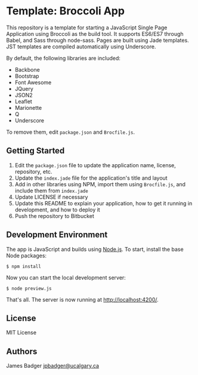 # Template: Broccoli App

This repository is a template for starting a JavaScript Single Page Application using Broccoli as the build tool. It supports ES6/ES7 through Babel, and Sass through node-sass. Pages are built using Jade templates. JST templates are compiled automatically using Underscore.

By default, the following libraries are included:

* Backbone
* Bootstrap
* Font Awesome
* JQuery
* JSON2
* Leaflet
* Marionette
* Q
* Underscore

To remove them, edit `package.json` and `Brocfile.js`.

## Getting Started

1. Edit the `package.json` file to update the application name, license, repository, etc.
2. Update the `index.jade` file for the application's title and layout
3. Add in other libraries using NPM, import them using `Brocfile.js`, and include them from `index.jade`
4. Update LICENSE if necessary
5. Update this README to explain your application, how to get it running in development, and how to deploy it
6. Push the repository to Bitbucket

## Development Environment

The app is JavaScript and builds using [Node.js](https://nodejs.org/). To start, install the base Node packages:

    $ npm install

Now you can start the local development server:

    $ node preview.js

That's all. The server is now running at [http://localhost:4200/](http://localhost:4200/).

## License

MIT License

## Authors

James Badger <jpbadger@ucalgary.ca>
